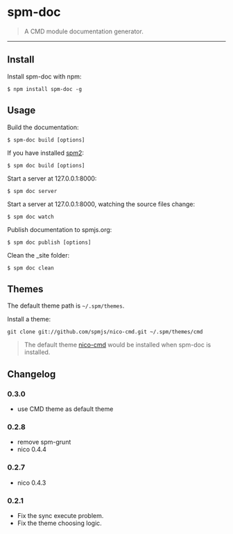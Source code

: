 # spm-doc

> A CMD module documentation generator.

-----

## Install

Install spm-doc with npm:

    $ npm install spm-doc -g

## Usage

Build the documentation:

    $ spm-doc build [options]

If you have installed [spm2](https://github.com/spmjs/spm2):

    $ spm doc build [options]

Start a server at 127.0.0.1:8000:

    $ spm doc server

Start a server at 127.0.0.1:8000, watching the source files change:

    $ spm doc watch

Publish documentation to spmjs.org:

    $ spm doc publish [options]

Clean the _site folder:

    $ spm doc clean

## Themes

The default theme path is `~/.spm/themes`.

Install a theme:

    git clone git://github.com/spmjs/nico-cmd.git ~/.spm/themes/cmd

> The default theme [nico-cmd](https://github.com/spmjs/nico-cmd) would be installed when spm-doc is installed.

## Changelog

### 0.3.0

- use CMD theme as default theme

### 0.2.8

- remove spm-grunt
- nico 0.4.4

### 0.2.7

- nico 0.4.3

### 0.2.1

- Fix the sync execute problem.
- Fix the theme choosing logic.
